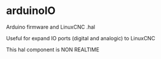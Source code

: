 # arduinoIO
Arduino firmware and LinuxCNC .hal

Useful for expand IO ports (digital and analogic) to LinuxCNC

This hal component is NON REALTIME
